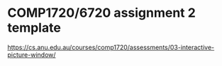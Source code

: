 # COMP1720/6720 assignment 2 template

https://cs.anu.edu.au/courses/comp1720/assessments/03-interactive-picture-window/
